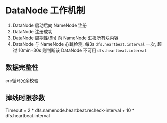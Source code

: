 # DataNode 工作机制

1. DataNode 启动后向 NameNode 注册
2. DataNode 注册成功
3. DataNode 周期性(6h) 向 NameNode 汇报所有块内容
4. DataNode 与 NameNode 心跳检测, 每3s `dfs.heartbeat.interval` 一次, 超过 10min+30s 则判断该 DataNode 不可用 `dfs.heartbeat.interval`

## 数据完整性

crc循环冗余校验

## 掉线时限参数

Timeout = 2 * dfs.namenode.heartbeat.recheck-interval + 10 * dfs.heartbeat.interval

